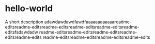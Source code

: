 # hello-world
A short description
adawdawdawdfawdfaaaaaaaaaaaareadme-editsreadme-editsreadme-editsreadme-editsreadme-editsreadme-editsfadawdadw
readme-editsreadme-editsreadme-editsreadme-editsreadme-edits
readme-editsreadme-editsreadme-editsreadme-edits
